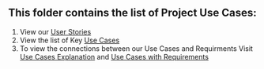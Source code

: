 ## This folder contains the list of Project Use Cases:
1. View our [User Stories](https://github.com/Winter22SOFE2720/Final_Project_CRN_73612_G9/blob/main/Use%20Cases/UserStories.pdf) <br />
2. View the list of Key [Use Cases](https://github.com/Winter22SOFE2720/Final_Project_CRN_73612_G9/blob/main/Use%20Cases/useCaseDiagram.jpg) <br />
3. To view the connections between our Use Cases and Requirments Visit [Use Cases Explanation](https://github.com/Winter22SOFE2720/Final_Project_CRN_73612_G9/blob/main/Use%20Cases/use_cases.pdf) and [Use Cases with Requirements](https://github.com/Winter22SOFE2720/Final_Project_CRN_73612_G9/blob/main/Use%20Cases/Use%20Cases%20With%20Requirements.pdf) <br />
